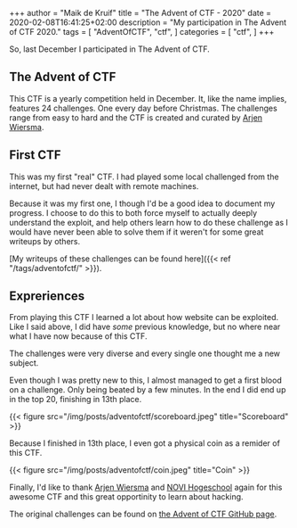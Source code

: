 +++
author = "Maik de Kruif"
title = "The Advent of CTF - 2020"
date = 2020-02-08T16:41:25+02:00
description = "My participation in The Advent of CTF 2020."
tags = [
    "AdventOfCTF",
    "ctf",
]
categories = [
    "ctf",
]
+++

So, last December I participated in The Advent of CTF.

## The Advent of CTF

This CTF is a yearly competition held in December. It, like the name implies, features 24 challenges. One every day before Christmas. The challenges range from easy to hard and the CTF is created and curated by [Arjen Wiersma](https://twitter.com/credmp).

## First CTF

This was my first "real" CTF. I had played some local challenged from the internet, but had never dealt with remote machines.

Because it was my first one, I though I'd be a good idea to document my progress. I choose to do this to both force myself to actually deeply understand the exploit, and help others learn how to do these challenge as I would have never been able to solve them if it weren't for some great writeups by others.

[My writeups of these challenges can be found here]({{< ref "/tags/adventofctf/" >}}).

## Expreriences

From playing this CTF I learned a lot about how website can be exploited. Like I said above, I did have _some_ previous knowledge, but no where near what I have now because of this CTF.

The challenges were very diverse and every single one thought me a new subject.

Even though I was pretty new to this, I almost managed to get a first blood on a challenge. Only being beated by a few minutes. In the end I did end up in the top 20, finishing in 13th place.

{{< figure src="/img/posts/adventofctf/scoreboard.jpeg" title="Scoreboard" >}}

Because I finished in 13th place, I even got a physical coin as a remider of this CTF.

{{< figure src="/img/posts/adventofctf/coin.jpeg" title="Coin" >}}

Finally, I'd like to thank [Arjen Wiersma](https://twitter.com/credmp) and [NOVI Hogeschool](https://twitter.com/NOVIhogeschool) again for this awesome CTF and this great opportinity to learn about hacking.

The original challenges can be found on [the Advent of CTF GitHub page](https://github.com/adventofctf/2020).
